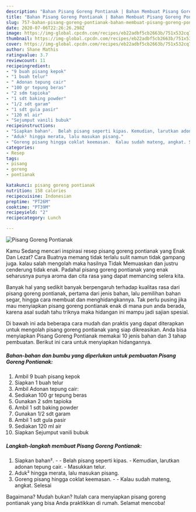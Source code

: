 ```yaml
---
description: "Bahan Pisang Goreng Pontianak | Bahan Membuat Pisang Goreng Pontianak Yang Lezat Sekali"
title: "Bahan Pisang Goreng Pontianak | Bahan Membuat Pisang Goreng Pontianak Yang Lezat Sekali"
slug: 757-bahan-pisang-goreng-pontianak-bahan-membuat-pisang-goreng-pontianak-yang-lezat-sekali
date: 2020-07-06T22:26:26.298Z
image: https://img-global.cpcdn.com/recipes/eb22adbf5cb2663b/751x532cq70/pisang-goreng-pontianak-foto-resep-utama.jpg
thumbnail: https://img-global.cpcdn.com/recipes/eb22adbf5cb2663b/751x532cq70/pisang-goreng-pontianak-foto-resep-utama.jpg
cover: https://img-global.cpcdn.com/recipes/eb22adbf5cb2663b/751x532cq70/pisang-goreng-pontianak-foto-resep-utama.jpg
author: Shane Mathis
ratingvalue: 3.7
reviewcount: 11
recipeingredient:
- "9 buah pisang kepok"
- "1 buah telur"
- " Adonan tepung cair"
- "100 gr tepung beras"
- "2 sdm tapioka"
- "1 sdt baking powder"
- "1/2 sdt garam"
- "1 sdt gula pasir"
- "120 ml air"
- "Sejumput vanili bubuk"
recipeinstructions:
- "Siapkan bahan².  Belah pisang seperti kipas. Kemudian, larutkan adonan tepung cair. Masukkan telur."
- "Aduk² hingga merata, lalu masukan pisang."
- "Goreng pisang hingga coklat keemasan.  Kalau sudah mateng, angkat. Selesai"
categories:
- Resep
tags:
- pisang
- goreng
- pontianak

katakunci: pisang goreng pontianak 
nutrition: 158 calories
recipecuisine: Indonesian
preptime: "PT26M"
cooktime: "PT39M"
recipeyield: "2"
recipecategory: Lunch

---
```



![Pisang Goreng Pontianak](https://img-global.cpcdn.com/recipes/eb22adbf5cb2663b/751x532cq70/pisang-goreng-pontianak-foto-resep-utama.jpg)

Kamu Sedang mencari inspirasi resep pisang goreng pontianak yang Enak Dan Lezat? Cara Buatnya memang tidak terlalu sulit namun tidak gampang juga. kalau salah mengolah maka hasilnya Tidak Memuaskan dan justru cenderung tidak enak. Padahal pisang goreng pontianak yang enak seharusnya punya aroma dan cita rasa yang dapat memancing selera kita.

Banyak hal yang sedikit banyak berpengaruh terhadap kualitas rasa dari pisang goreng pontianak, pertama dari jenis bahan, lalu pemilihan bahan segar, hingga cara membuat dan menghidangkannya. Tak perlu pusing jika mau menyiapkan pisang goreng pontianak enak di mana pun anda berada, karena asal sudah tahu triknya maka hidangan ini mampu jadi sajian spesial.




Di bawah ini ada beberapa cara mudah dan praktis yang dapat diterapkan untuk mengolah pisang goreng pontianak yang siap dikreasikan. Anda bisa menyiapkan Pisang Goreng Pontianak memakai 10 jenis bahan dan 3 tahap pembuatan. Berikut ini cara untuk menyiapkan hidangannya.

<!--inarticleads1-->

##### Bahan-bahan dan bumbu yang diperlukan untuk pembuatan Pisang Goreng Pontianak:

1. Ambil 9 buah pisang kepok
1. Siapkan 1 buah telur
1. Ambil  Adonan tepung cair:
1. Sediakan 100 gr tepung beras
1. Gunakan 2 sdm tapioka
1. Ambil 1 sdt baking powder
1. Gunakan 1/2 sdt garam
1. Ambil 1 sdt gula pasir
1. Sediakan 120 ml air
1. Siapkan Sejumput vanili bubuk




<!--inarticleads2-->

##### Langkah-langkah membuat Pisang Goreng Pontianak:

1. Siapkan bahan². -  - Belah pisang seperti kipas. - Kemudian, larutkan adonan tepung cair. - Masukkan telur.
1. Aduk² hingga merata, lalu masukan pisang.
1. Goreng pisang hingga coklat keemasan. -  - Kalau sudah mateng, angkat. Selesai




Bagaimana? Mudah bukan? Itulah cara menyiapkan pisang goreng pontianak yang bisa Anda praktikkan di rumah. Selamat mencoba!
